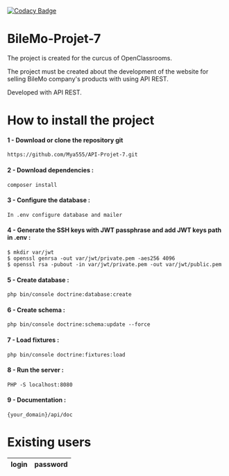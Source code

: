 
[![Codacy Badge](https://api.codacy.com/project/badge/Grade/d510a56b93ad44109e89853298c299b8)](https://app.codacy.com/app/Mya555/API-Projet-7?utm_source=github.com&utm_medium=referral&utm_content=Mya555/API-Projet-7&utm_campaign=Badge_Grade_Dashboard)

<h1>BileMo-Projet-7</h1>
<p>The project is created for the curcus of OpenClassrooms.</p>
<p>The project must be created about the development of the website for selling BileMo company's products with using API REST.
</p>
<p>Developed with API REST.</p>
<h1>How to install the project</h1>
<h4>1 - Download or clone the repository git</h4>
<pre><code>https://github.com/Mya555/API-Projet-7.git</pre></code>

<h4>2 - Download dependencies :</h4>
<pre><code>composer install</pre></code> 

<h4>3 - Configure the database  :</h4>
<pre><code>In .env configure database and mailer</pre></code> 

<h4>4 - Generate the SSH keys with JWT passphrase  and add JWT keys path in .env :</h4>
<pre><code>$ mkdir var/jwt
$ openssl genrsa -out var/jwt/private.pem -aes256 4096
$ openssl rsa -pubout -in var/jwt/private.pem -out var/jwt/public.pem 
</pre></code> 

<h4>5 - Create database :</h4>
<pre><code>php bin/console doctrine:database:create</pre></code>

<h4>6 - Create schema :</h4>
<pre><code>php bin/console doctrine:schema:update --force</pre></code>

<h4>7 - Load fixtures :</h4>
<pre><code>php bin/console doctrine:fixtures:load</pre></code>

<h4>8 - Run the server :</h4>
<pre><code>PHP -S localhost:8080</pre></code>

<h4>9 - Documentation :</h4>
<pre><code>{your_domain}/api/doc</pre></code>
<h1>Existing users</h1>
<table>
<thead>
  <tr>
  <th>login</th>
  <th>password</th>
  </tr>
</thead>
